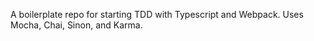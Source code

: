 A boilerplate repo for starting TDD with Typescript and Webpack. Uses Mocha, Chai, Sinon, and Karma.
